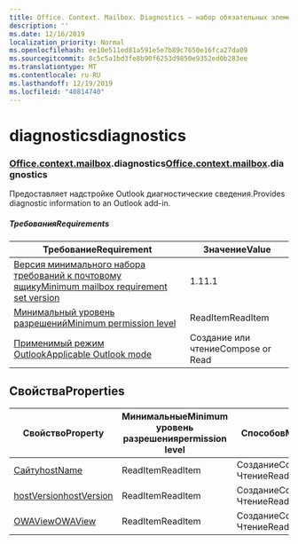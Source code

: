 ```yaml
---
title: Office. Context. Mailbox. Diagnostics — набор обязательных элементов 1,6
description: ''
ms.date: 12/16/2019
localization_priority: Normal
ms.openlocfilehash: ee10e511ed81a591e5e7b89c7650e16fca27da09
ms.sourcegitcommit: 8c5c5a1bd3fe8b90f6253d9850e9352ed0b283ee
ms.translationtype: MT
ms.contentlocale: ru-RU
ms.lasthandoff: 12/19/2019
ms.locfileid: "40814740"
---
```

# <a name="diagnostics"></a><span data-ttu-id="e526b-102">diagnostics</span><span class="sxs-lookup"><span data-stu-id="e526b-102">diagnostics</span></span>

### <a name="officeofficemdcontextofficecontextmdmailboxofficecontextmailboxmddiagnostics"></a><span data-ttu-id="e526b-103">[Office](office.md)[.context](office.context.md)[.mailbox](office.context.mailbox.md).diagnostics</span><span class="sxs-lookup"><span data-stu-id="e526b-103">[Office](office.md)[.context](office.context.md)[.mailbox](office.context.mailbox.md).diagnostics</span></span>

<span data-ttu-id="e526b-104">Предоставляет надстройке Outlook диагностические сведения.</span><span class="sxs-lookup"><span data-stu-id="e526b-104">Provides diagnostic information to an Outlook add-in.</span></span>

##### <a name="requirements"></a><span data-ttu-id="e526b-105">Требования</span><span class="sxs-lookup"><span data-stu-id="e526b-105">Requirements</span></span>

|<span data-ttu-id="e526b-106">Требование</span><span class="sxs-lookup"><span data-stu-id="e526b-106">Requirement</span></span>| <span data-ttu-id="e526b-107">Значение</span><span class="sxs-lookup"><span data-stu-id="e526b-107">Value</span></span>|
|---|---|
|[<span data-ttu-id="e526b-108">Версия минимального набора требований к почтовому ящику</span><span class="sxs-lookup"><span data-stu-id="e526b-108">Minimum mailbox requirement set version</span></span>](../../requirement-sets/outlook-api-requirement-sets.md)| <span data-ttu-id="e526b-109">1.1</span><span class="sxs-lookup"><span data-stu-id="e526b-109">1.1</span></span>|
|[<span data-ttu-id="e526b-110">Минимальный уровень разрешений</span><span class="sxs-lookup"><span data-stu-id="e526b-110">Minimum permission level</span></span>](/outlook/add-ins/understanding-outlook-add-in-permissions)| <span data-ttu-id="e526b-111">ReadItem</span><span class="sxs-lookup"><span data-stu-id="e526b-111">ReadItem</span></span>|
|[<span data-ttu-id="e526b-112">Применимый режим Outlook</span><span class="sxs-lookup"><span data-stu-id="e526b-112">Applicable Outlook mode</span></span>](/outlook/add-ins/#extension-points)| <span data-ttu-id="e526b-113">Создание или чтение</span><span class="sxs-lookup"><span data-stu-id="e526b-113">Compose or Read</span></span>|

## <a name="properties"></a><span data-ttu-id="e526b-114">Свойства</span><span class="sxs-lookup"><span data-stu-id="e526b-114">Properties</span></span>

| <span data-ttu-id="e526b-115">Свойство</span><span class="sxs-lookup"><span data-stu-id="e526b-115">Property</span></span> | <span data-ttu-id="e526b-116">Минимальные</span><span class="sxs-lookup"><span data-stu-id="e526b-116">Minimum</span></span><br><span data-ttu-id="e526b-117">уровень разрешения</span><span class="sxs-lookup"><span data-stu-id="e526b-117">permission level</span></span> | <span data-ttu-id="e526b-118">Способов</span><span class="sxs-lookup"><span data-stu-id="e526b-118">Modes</span></span> | <span data-ttu-id="e526b-119">Тип возвращаемых данных</span><span class="sxs-lookup"><span data-stu-id="e526b-119">Return type</span></span> | <span data-ttu-id="e526b-120">Минимальные</span><span class="sxs-lookup"><span data-stu-id="e526b-120">Minimum</span></span><br><span data-ttu-id="e526b-121">набор требований</span><span class="sxs-lookup"><span data-stu-id="e526b-121">requirement set</span></span> |
|---|---|---|---|:---:|
| [<span data-ttu-id="e526b-122">Сайту</span><span class="sxs-lookup"><span data-stu-id="e526b-122">hostName</span></span>](/javascript/api/outlook/office.diagnostics?view=outlook-js-1.6#hostname) | <span data-ttu-id="e526b-123">ReadItem</span><span class="sxs-lookup"><span data-stu-id="e526b-123">ReadItem</span></span> | <span data-ttu-id="e526b-124">Создание</span><span class="sxs-lookup"><span data-stu-id="e526b-124">Compose</span></span><br><span data-ttu-id="e526b-125">Чтение</span><span class="sxs-lookup"><span data-stu-id="e526b-125">Read</span></span> | <span data-ttu-id="e526b-126">String</span><span class="sxs-lookup"><span data-stu-id="e526b-126">String</span></span> | [<span data-ttu-id="e526b-127">1.1</span><span class="sxs-lookup"><span data-stu-id="e526b-127">1.1</span></span>](../requirement-set-1.1/outlook-requirement-set-1.1.md) |
| [<span data-ttu-id="e526b-128">hostVersion</span><span class="sxs-lookup"><span data-stu-id="e526b-128">hostVersion</span></span>](/javascript/api/outlook/office.diagnostics?view=outlook-js-1.6#hostversion) | <span data-ttu-id="e526b-129">ReadItem</span><span class="sxs-lookup"><span data-stu-id="e526b-129">ReadItem</span></span> | <span data-ttu-id="e526b-130">Создание</span><span class="sxs-lookup"><span data-stu-id="e526b-130">Compose</span></span><br><span data-ttu-id="e526b-131">Чтение</span><span class="sxs-lookup"><span data-stu-id="e526b-131">Read</span></span> | <span data-ttu-id="e526b-132">String</span><span class="sxs-lookup"><span data-stu-id="e526b-132">String</span></span> | [<span data-ttu-id="e526b-133">1.1</span><span class="sxs-lookup"><span data-stu-id="e526b-133">1.1</span></span>](../requirement-set-1.1/outlook-requirement-set-1.1.md) |
| [<span data-ttu-id="e526b-134">OWAView</span><span class="sxs-lookup"><span data-stu-id="e526b-134">OWAView</span></span>](/javascript/api/outlook/office.diagnostics?view=outlook-js-1.6#owaview) | <span data-ttu-id="e526b-135">ReadItem</span><span class="sxs-lookup"><span data-stu-id="e526b-135">ReadItem</span></span> | <span data-ttu-id="e526b-136">Создание</span><span class="sxs-lookup"><span data-stu-id="e526b-136">Compose</span></span><br><span data-ttu-id="e526b-137">Чтение</span><span class="sxs-lookup"><span data-stu-id="e526b-137">Read</span></span> | <span data-ttu-id="e526b-138">String</span><span class="sxs-lookup"><span data-stu-id="e526b-138">String</span></span> | [<span data-ttu-id="e526b-139">1.1</span><span class="sxs-lookup"><span data-stu-id="e526b-139">1.1</span></span>](../requirement-set-1.1/outlook-requirement-set-1.1.md) |
